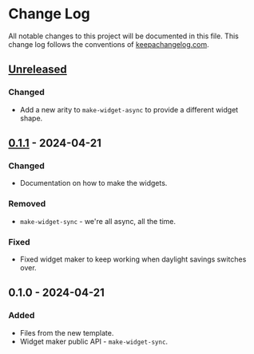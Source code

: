 # Change Log
All notable changes to this project will be documented in this file. This change log follows the conventions of [keepachangelog.com](http://keepachangelog.com/).

## [Unreleased]
### Changed
- Add a new arity to `make-widget-async` to provide a different widget shape.

## [0.1.1] - 2024-04-21
### Changed
- Documentation on how to make the widgets.

### Removed
- `make-widget-sync` - we're all async, all the time.

### Fixed
- Fixed widget maker to keep working when daylight savings switches over.

## 0.1.0 - 2024-04-21
### Added
- Files from the new template.
- Widget maker public API - `make-widget-sync`.

[Unreleased]: https://sourcehost.site/your-name/ch03-hello-compiler/compare/0.1.1...HEAD
[0.1.1]: https://sourcehost.site/your-name/ch03-hello-compiler/compare/0.1.0...0.1.1
